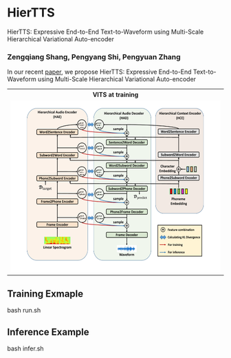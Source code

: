 # HierTTS
HierTTS: Expressive End-to-End Text-to-Waveform using Multi-Scale Hierarchical Variational Auto-encoder

### Zengqiang Shang, Pengyang Shi, Pengyuan Zhang

In our recent [paper](https://www.mdpi.com/2076-3417/13/2/868), we propose HierTTS: Expressive End-to-End Text-to-Waveform using Multi-Scale Hierarchical Variational Auto-encoder

<table style="width:100%">
  <tr>
    <th>VITS at training</th>
  </tr>
  <tr>
    <td><img src="resources/zeng1.pdf" alt="HierTTS" height="400"></td>
  </tr>
</table>



## Training Exmaple
bash run.sh

## Inference Example
bash infer.sh